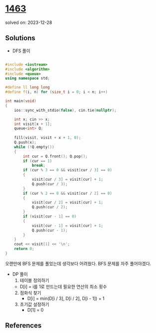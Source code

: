 # [1463](https://www.acmicpc.net/problem/1463)
solved on: 2023-12-28

## Solutions

- DFS 풀이
```cpp

#include <iostream>
#include <algorithm>
#include <queue>
using namespace std;

#define ll long long
#define f(i, n) for (size_t i = 0; i < n; i++)

int	main(void)
{
	ios::sync_with_stdio(false), cin.tie(nullptr);

	int x; cin >> x;
	int visit[x + 1];
	queue<int> Q;
	
	fill(visit, visit + x + 1, 0);
	Q.push(x);
	while (!Q.empty())
	{
		int cur = Q.front(); Q.pop(); 
		if (cur == 1)
			break;
		if (cur % 3 == 0 && visit[cur / 3] == 0)
		{
			visit[cur / 3] = visit[cur] + 1;
			Q.push(cur / 3);
		}
		if (cur % 2 == 0 && visit[cur / 2] == 0)
		{
			visit[cur / 2] = visit[cur] + 1;
			Q.push(cur / 2);
		}
		if (visit[cur - 1] == 0)
		{
			visit[cur - 1] = visit[cur] + 1;
			Q.push(cur - 1);
		}
	}
	cout << visit[1] << '\n';
	return 0;
}
```
오랜만에 BFS 문제를 풀었는데 생각보다 어려웠다.
BFS 문제를 자주 풀어야겠다.

- DP 풀이
  1. 테이블 정의하기
    - D[i] = i를 1로 만드는데 필요한 연산의 최소 횟수
  2. 점화식 찾기
		- D[i] = min(D[i / 3], D[i / 2], D[i - 1]) + 1
	3. 초기값 설정하기
		- D[1] = 0
## References
